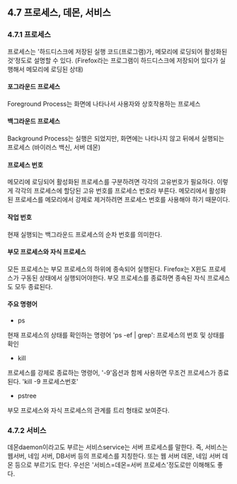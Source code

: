 ## 4.7 프로세스, 데몬, 서비스

### 4.7.1 프로세스

프로세스는 '하드디스크에 저장된 실행 코드(프로그램)가, 메모리에 로딩되어 활성화된 것'정도로 설명할 수 있다.
(Firefox라는 프로그램이 하드디스크에 저장되어 있다가 실행해서 메모리에 로딩된 상태)

#### 포그라운드 프로세스

Foreground Process는 화면에 나타나서 사용자와 상호작용하는 프로세스

#### 백그라운드 프로세스

Background Process는 실행은 되었지만, 화면에는 나타나지 않고 뒤에서 실행되는 프로세스
(바이러스 백신, 서버 데몬)

#### 프로세스 번호

메모리에 로딩되어 활성화된 프로세스를 구분하려면 각각의 고유번호가 필요하다. 이렇게 각각의 프로세스에 할당된 고유 번호를 프로세스 번호라 부른다. 
메모리에서 활성화된 프로세스를 메모리에서 강제로 제거하려면 프로세스 번호를 사용해야 하기 때문이다.

#### 작업 번호

현재 실행되는 백그라운드 프로세스의 순차 번호를 의미한다.

#### 부모 프로세스와 자식 프로세스

모든 프로세스는 부모 프로세스의 하위에 종속되어 실행된다. Firefox는 X윈도 프로세스가 구동된 상태에서 실행되어야한다.
부모 프로세스를 종료하면 종속된 자식 프로세스도 모두 종료된다.

#### 주요 명령어

- ps

현재 프로세스의 상태를 확인하는 명령어
'ps -ef | grep': 프로세스의 번호 및 상태를 확인


- kill

프로세스를 강제로 종료하는 명령어, '-9'옵션과 함께 사용하면 무조건 프로세스가 종료된다.
'kill -9 프로세스번호'


- pstree

부모 프로세스와 자식 프로세스의 관계를 트리 형태로 보여준다.

### 4.7.2 서비스
데몬daemon이라고도 부르는 서비스service는 서버 프로세스를 말한다. 즉, 서비스는 웹서버, 네임 서버, DB서버 등의 프로세스를 지칭한다. 또는 웹 서버 데몬, 네임 서버 데몬 등으로 부르기도 한다. 우선은 '서비스=데몬=서버 프로세스'정도로만 이해해도 좋다.

